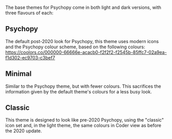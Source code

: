 The base themes for Psychopy come in both light and dark versions, with three flavours of each:
## Psychopy
The default post-2020 look for Psychopy, this theme uses modern icons and the Psychopy colour scheme, based on the following colours:
https://coolors.co/000000-66666e-acacb0-f2f2f2-f2545b-85ffc7-02a9ea-f1d302-ec9703-c3bef7
## Minimal
Similar to the Psychopy theme, but with fewer colours. This sacrifices the information given by the default theme's colours for a less busy look.
## Classic
This theme is designed to look like pre-2020 Psychopy, using the "classic" icon set and, in the light theme, the same colours in Coder view as before the 2020 update.
